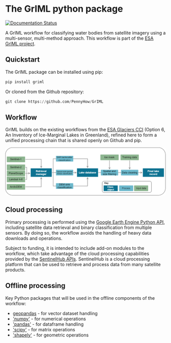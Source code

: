 # The GrIML python package

[![Documentation Status](https://readthedocs.org/projects/griml/badge/?version=latest)](https://griml.readthedocs.io/en/latest/?badge=latest)

A GrIML workflow for classifying water bodies from satellite imagery using a multi-sensor, multi-method approach. This workflow is part of the <a href="https://eo4society.esa.int/projects/griml/">ESA GrIML project</a>.


## Quickstart

The GrIML package can be installed using pip: 

```python
pip install griml
```
Or cloned from the Github repository: 

```python
git clone https://github.com/PennyHow/GrIML
```


## Workflow

GrIML builds on the existing workflows from the <a href="https://catalogue.ceda.ac.uk/uuid/7ea7540135f441369716ef867d217519">ESA Glaciers CCI</a> (Option 6, An Inventory of Ice-Marginal Lakes in Greenland), refined here to form a unified processing chain that is shared openly on Github and pip.

<img src="https://github.com/PennyHow/pennyhow.github.io/blob/master/assets/images/griml_workflow.png?raw=true" alt="The proposed GrIML workflow." width="1500" align="aligncenter">


## Cloud processing

Primary processing is performed using the <a href="https://developers.google.com/earth-engine/guides/python_install">Google Earth Engine Python API</a>, including satellite data retrieval and binary classification from multiple sensors. By doing so, the workflow avoids the handling of heavy data downloads and operations. 

Subject to funding, it is intended to include add-on modules to the workflow, which take advantage of the cloud processing capabilities provided by the <a href="https://sentinelhub-py.readthedocs.io/en/latest/">SentinelHub APIs</a>. SentinelHub is a cloud processing platform that can be used to retrieve and process data from many satellite products.


## Offline processing

Key Python packages that will be used in the offline components of the workflow:

+ [geopandas](https://geopandas.org/en/stable/) - for vector dataset handling
+ ['numpy'](https://numpy.org/) - for numerical operations
+ ['pandas'](https://pandas.pydata.org/) - for dataframe handling
+ ['scipy'](https://docs.scipy.org/doc/scipy/index.html) - for matrix operations
+ ['shapely'](https://shapely.readthedocs.io/en/stable/manual.html) - for geometric operations
